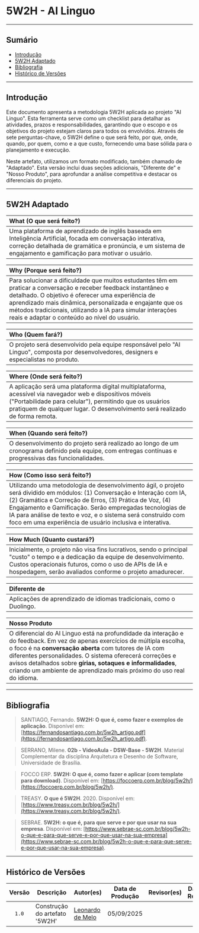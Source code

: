 # 5W2H - AI Linguo

---

## Sumário

- [Introdução](#Introdução)
- [5W2H Adaptado](#_5w2h-adaptado)
- [Bibliografia](#bibliografia)
- [Histórico de Versões](#histórico-de-versões)

---

## Introdução

Este documento apresenta a metodologia 5W2H aplicada ao projeto "AI Linguo". Esta ferramenta serve como um checklist para detalhar as atividades, prazos e responsabilidades, garantindo que o escopo e os objetivos do projeto estejam claros para todos os envolvidos. Através de sete perguntas-chave, o 5W2H define o que será feito, por que, onde, quando, por quem, como e a que custo, fornecendo uma base sólida para o planejamento e execução.

Neste artefato, utilizamos um formato modificado, também chamado de "Adaptado". Esta versão inclui duas seções adicionais, "Diferente de" e "Nosso Produto", para aprofundar a análise competitiva e destacar os diferenciais do projeto.

---

## 5W2H Adaptado

| **What (O que será feito?)** |
| :--- |
| Uma plataforma de aprendizado de inglês baseada em Inteligência Artificial, focada em conversação interativa, correção detalhada de gramática e pronúncia, e um sistema de engajamento e gamificação para motivar o usuário. |

| **Why (Porque será feito?)** |
| :--- |
| Para solucionar a dificuldade que muitos estudantes têm em praticar a conversação e receber feedback instantâneo e detalhado. O objetivo é oferecer uma experiência de aprendizado mais dinâmica, personalizada e engajante que os métodos tradicionais, utilizando a IA para simular interações reais e adaptar o conteúdo ao nível do usuário. |

| **Who (Quem fará?)** |
| :--- |
| O projeto será desenvolvido pela equipe responsável pelo "AI Linguo", composta por desenvolvedores, designers e especialistas no produto. |

| **Where (Onde será feito?)** |
| :--- |
| A aplicação será uma plataforma digital multiplataforma, acessível via navegador web e dispositivos móveis ("Portabilidade para celular"), permitindo que os usuários pratiquem de qualquer lugar. O desenvolvimento será realizado de forma remota. |

| **When (Quando será feito?)** |
| :--- |
| O desenvolvimento do projeto será realizado ao longo de um cronograma definido pela equipe, com entregas contínuas e progressivas das funcionalidades. |

| **How (Como isso será feito?)** |
| :--- |
| Utilizando uma metodologia de desenvolvimento ágil, o projeto será dividido em módulos: (1) Conversação e Interação com IA, (2) Gramática e Correção de Erros, (3) Prática de Voz, (4) Engajamento e Gamificação. Serão empregadas tecnologias de IA para análise de texto e voz, e o sistema será construído com foco em uma experiência de usuário inclusiva e interativa. |

| **How Much (Quanto custará?)** |
| :--- |
| Inicialmente, o projeto não visa fins lucrativos, sendo o principal "custo" o tempo e a dedicação da equipe de desenvolvimento. Custos operacionais futuros, como o uso de APIs de IA e hospedagem, serão avaliados conforme o projeto amadurecer. |

| **Diferente de** |
| :--- |
| Aplicações de aprendizado de idiomas tradicionais, como o Duolingo. |

| **Nosso Produto** |
| :--- |
| O diferencial do AI Linguo está na profundidade da interação e do feedback. Em vez de apenas exercícios de múltipla escolha, o foco é na **conversação aberta** com tutores de IA com diferentes personalidades. O sistema oferecerá correções e avisos detalhados sobre **gírias, sotaques e informalidades**, criando um ambiente de aprendizado mais próximo do uso real do idioma. |

---

## Bibliografia

> SANTIAGO, Fernando. **5W2H: O que é, como fazer e exemplos de aplicação**. Disponível em: [https://fernandosantiago.com.br/5w2h_artigo.pdf](https://fernandosantiago.com.br/5w2h_artigo.pdf).

> SERRANO, Milene. **02b - VideoAula - DSW-Base - 5W2H**. Material Complementar da disciplina Arquitetura e Desenho de Software, Universidade de Brasília.

> FOCCO ERP. **5W2H: O que é, como fazer e aplicar (com template para download)**. Disponível em: [https://foccoerp.com.br/blog/5w2h/](https://foccoerp.com.br/blog/5w2h/).

> TREASY. **O que é 5W2H**. 2020. Disponível em: [https://www.treasy.com.br/blog/5w2h/](https://www.treasy.com.br/blog/5w2h/).

> SEBRAE. **5W2H: o que é, para que serve e por que usar na sua empresa**. Disponível em: [https://www.sebrae-sc.com.br/blog/5w2h-o-que-e-para-que-serve-e-por-que-usar-na-sua-empresa](https://www.sebrae-sc.com.br/blog/5w2h-o-que-e-para-que-serve-e-por-que-usar-na-sua-empresa).

---

## Histórico de Versões

| Versão | Descrição | Autor(es) | Data de Produção | Revisor(es) | Data de Revisão | Incremento do Revisor|
| :----: | --------- | --------- | :--------------: | ----------- | :-------------: | :-------------: |
| `1.0` | Construção do artefato '5W2H'| [Leonardo de Melo](https://github.com/leozinlima) | 05/09/2025 |  |   |   |